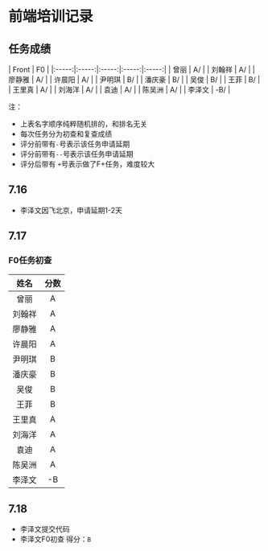 # 前端培训记录

## 任务成绩
| Front | F0 |
|:-----:|:-----:|:-----:|:-----:|:-----:|
| 曾丽 | A/ |
| 刘翰祥 | A/ |
| 廖静雅 | A/ |
| 许晨阳 | A/ |
| 尹明琪 | B/ |
| 潘庆豪 | B/ |
| 吴俊 | B/ |
| 王菲 | B/ |
| 王里真 | A/ |
| 刘海洋 | A/ |
| 袁迪 | A/ |
| 陈吴洲 | A/ |
| 李泽文 | -B/ |

注：
- 上表名字顺序纯粹随机排的，和排名无关
- 每次任务分为初查和复查成绩
- 评分前带有`-`号表示该任务申请延期
- 评分前带有`--`号表示该任务申请延期
- 评分后带有 `+`号表示做了F+任务，难度较大

## 7.16
- 李泽文因飞北京，申请延期1-2天

## 7.17
### F0任务初查
| 姓名 | 分数 |
|:-----:|:-----:|
| 曾丽 | A |
| 刘翰祥 | A |
| 廖静雅 | A |
| 许晨阳 | A |
| 尹明琪 | B |
| 潘庆豪 | B |
| 吴俊 | B |
| 王菲 | B |
| 王里真 | A |
| 刘海洋 | A |
| 袁迪 | A |
| 陈吴洲 | A |
| 李泽文 | -B |

## 7.18
- 李泽文提交代码
- 李泽文F0初查 得分：`B`

